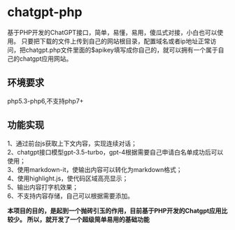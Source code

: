 # chatgpt-php
基于PHP开发的ChatGPT接口，简单，易懂，易用，傻瓜式对接，小白也可以使用。
只要把下载的文件上传到自己的网站根目录，配置域名或者ip地址正常访问，把chatgpt.php文件里面的$apikey填写成你自己的，就可以拥有一个属于自己的chatgpt应用网站。

## 环境要求
php5.3-php6,不支持php7+

## 功能实现
1、通过前台js获取上下文内容，实现连续对话；  
2、chatgpt接口模型gpt-3.5-turbo，gpt-4根据需要自己申请白名单成功后可以使用；  
3、使用markdown-it，使输出内容可以转化为markdown格式；  
4、使用highlight.js，使代码区域高亮显示；  
5、输出内容打字机效果；  
6、不支持内容存储，自己可以根据需要添加。  

__本项目的目的，是起到一个抛砖引玉的作用，目前基于PHP开发的Chatgpt应用比较少。
所以，就开发了一个超级简单易用的基础功能__
